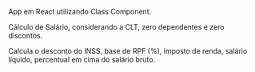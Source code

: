 App em React utilizando Class Component.

Cálculo de Salário, considerando a CLT, zero dependentes e zero discontos. 

Calcula o desconto do INSS, base de RPF (%), imposto de renda, salário líquido, percentual em cima do salário bruto.
